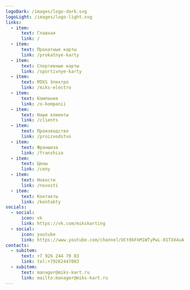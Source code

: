```yaml
---
logoDark: /images/logo-dark.svg
logoLight: /images/logo-light.svg
links:
  - item:
      text: Главная
      link: /
  - item:
      text: Прокатные карты
      link: /prokatnye-karty
  - item:
      text: Спортивные карты
      link: /sportivnye-karty
  - item:
      text: МIKS Электро
      link: /miks-electro
  - item:
      text: Компания
      link: /o-kompanii
  - item:
      text: Наши клиенты
      link: /clients
  - item:
      text: Производство
      link: /proizvodstvo
  - item:
      text: Франшиза
      link: /franshiza
  - item:
      text: Цены
      link: /ceny
  - item:
      text: Новости
      link: /novosti
  - item:
      text: Контакты
      link: /kontakty
socials:
  - social:
      icon: vk
      link: https://vk.com/mikskarting
  - social:
      icon: youtube
      link: https://www.youtube.com/channel/UCt0kFkM1WTyPwL-01TXX4uA
contacts:
  - subitem:
      text: +7 926 244 70 83
      link: tel:+79262447083
  - subitem:
      text: manager@miks-kart.ru
      link: mailto:manager@miks-kart.ru
---
```

